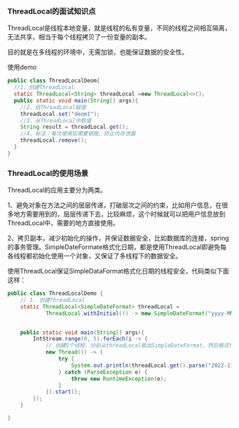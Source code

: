 ### ThreadLocal的面试知识点

ThreadLocal是线程本地变量，就是线程的私有变量，不同的线程之间相互隔离，无法共享，相当于每个线程拷贝了一份变量的副本。

目的就是在多线程的环境中，无需加锁，也能保证数据的安全性。

使用demo

```java
public class ThreadLocalDeom{
  //1、创建ThreadLocal
  static ThreadLocal<String> threadLocal =new ThreadLocal<>();
  public static void main(String[] args){
    //2、给ThreadLocal赋值
    threadLocal.set("deom1");
    //3、从ThreadLocal中取值
    String result = threadLocal.get();
    //4、标注：每次使用后需要销毁，防止内存泄露
    threadLocal.remove();
  }
}
```

### ThreadLocal的使用场景

ThreadLocal的应用主要分为两类。

1、避免对象在方法之间的层层传递，打破层次之间的约束，比如用户信息，在很多地方需要用到的，层层传递下去，比较麻烦，这个时候就可以把用户信息放到ThreadLocal中，需要的地方直接使用。

2、拷贝副本，减少初始化的操作，并保证数据安全，比如数据库的连接，spring的事务管理。SimpleDateFormate格式化日期，都是使用ThreadLocal即避免每各线程都初始化使用一个对象，又保证了多线程下的数据安全。

使用ThreadLocal保证SimpleDataFormat格式化日期的线程安全，代码类似下面这样：

```java
public class ThreadLocalDemo {
    // 1. 创建ThreadLocal
    static ThreadLocal<SimpleDateFormat> threadLocal =
            ThreadLocal.withInitial(() -> new SimpleDateFormat("yyyy-MM-dd HH:mm:ss"));


    public static void main(String[] args){
        IntStream.range(0, 5).forEach(i -> {
            // 创建5个线程，分别从threadLocal取出SimpleDateFormat，然后格式化日期
            new Thread(() -> {
                try {
                    System.out.println(threadLocal.get().parse("2022-11-11 00:00:00"));
                } catch (ParseException e) {
                    throw new RuntimeException(e);
                }
            }).start();
        });
    }

}
```

